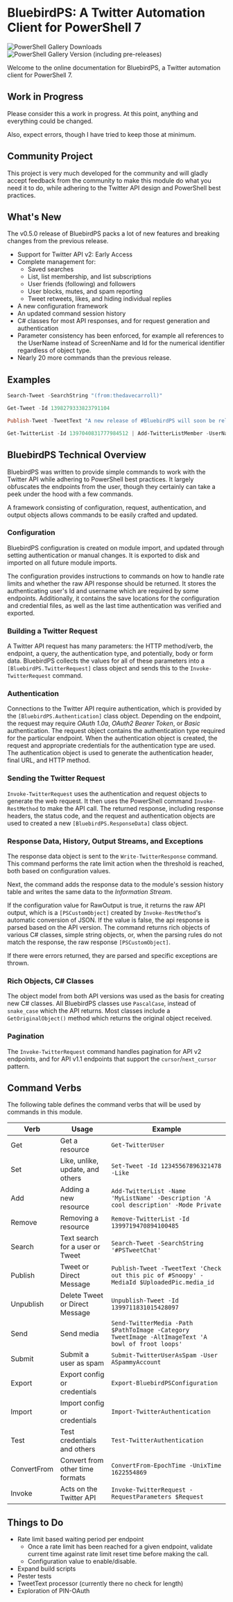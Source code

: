 # BluebirdPS: A Twitter Automation Client for PowerShell 7

![PowerShell Gallery Downloads](https://img.shields.io/powershellgallery/dt/bluebirdps?label=PowerShell%20Gallery%20Downloads&logo=PowerShell&style=for-the-badge)
![PowerShell Gallery Version (including pre-releases)](https://img.shields.io/powershellgallery/v/bluebirdps?color=blue&include_prereleases&label=PowerShell%20Gallery&logo=PowerShell&style=for-the-badge)

Welcome to the online documentation for BluebirdPS, a Twitter automation client for PowerShell 7.

## Work in Progress

Please consider this a work in progress.
At this point, anything and everything could be changed.

Also, expect errors, though I have tried to keep those at minimum.

## Community Project

This project is very much developed for the community and will gladly accept feedback from the
community to make this module do what you need it to do, while adhering to the Twitter API design and
PowerShell best practices.

## What's New

The v0.5.0 release of BluebirdPS packs a lot of new features and breaking changes from the previous release.

- Support for Twitter API v2: Early Access
- Complete management for:
  - Saved searches
  - List, list membership, and list subscriptions
  - User friends (following) and followers
  - User blocks, mutes, and spam reporting
  - Tweet retweets, likes, and hiding individual replies
- A new configuration framework
- An updated command session history
- C# classes for most API responses, and for request generation and authentication
- Parameter consistency has been enforced, for example all references to the UserName instead of ScreenName and Id for the numerical identifier regardless of object type.
- Nearly 20 more commands than the previous release.

## Examples

```PowerShell
Search-Tweet -SearchString "(from:thedavecarroll)"

Get-Tweet -Id 1398279333823791104

Publish-Tweet -TweetText "A new release of #BluebirdPS will soon be released. BluebirdPS is #PowerShell 7 Twitter automation client. Check it out! https://bit.ly/BluebirdPS"

Get-TwitterList -Id 1397040831777984512 | Add-TwitterListMember -UserName thedavecarroll,BluebirdPS
```

## BluebirdPS Technical Overview

BluebirdPS was written to provide simple commands to work with the Twitter API while adhering to PowerShell best practices.
It largely obfuscates the endpoints from the user, though they certainly can take a peek under the hood with a few commands.

A framework consisting of configuration, request, authentication, and output objects allows commands to be easily crafted and updated.

### Configuration

BluebirdPS configuration is created on module import, and updated through setting authentication or manual changes.
It is exported to disk and imported on all future module imports.

The configuration provides instructions to commands on how to handle rate limits and whether the raw API response should be returned.
It stores the authenticating user's Id and username which are required by some endpoints.
Additionally, it contains the save locations for the configuration and credential files, as well as the last time authentication was verified and exported.

### Building a Twitter Request

A Twitter API request has many parameters: the HTTP method/verb, the endpoint, a query, the authentication type, and potentially, body or form data.
BluebirdPS collects the values for all of these parameters into a `[BluebirdPS.TwitterRequest]` class object and sends this to the `Invoke-TwitterRequest` command.

### Authentication

Connections to the Twitter API require authentication, which is provided by the `[BluebirdPS.Authentication]` class object.
Depending on the endpoint, the request may require *OAuth 1.0a*, *OAuth2 Bearer Token*, or *Basic* authentication.
The request object contains the authentication type required for the particular endpoint.
When the authentication object is created, the request and appropriate credentials for the authentication type are used.
The authentication object is used to generate the authentication header, final URL, and HTTP method.

### Sending the Twitter Request

`Invoke-TwitterRequest` uses the authentication and request objects to generate the web request.
It then uses the PowerShell command `Invoke-RestMethod` to make the API call.
The returned response, including response headers, the status code, and the request and authentication objects are used to created a new `[BluebirdPS.ResponseData]` class object.

### Response Data, History, Output Streams, and Exceptions

The response data object is sent to the `Write-TwitterResponse` command.
This command performs the rate limit action when the threshold is reached, both based on configuration values.

Next, the command adds the response data to the module's session history table and writes the same data to the *Information Stream*.

If the configuration value for RawOutput is true, it returns the raw API output, which is a `[PSCustomObject]` created by `Invoke-RestMethod`'s automatic conversion of JSON.
If the value is false, the api response is parsed based on the API version.
The command returns rich objects of various C# classes, simple string objects, or, when the parsing rules do not match the response, the raw response `[PSCustomObject]`.

If there were errors returned, they are parsed and specific exceptions are thrown.

### Rich Objects, C# Classes

The object model from both API versions was used as the basis for creating new C# classes.
All BluebirdPS classes use `PascalCase`, instead of `snake_case` which the API returns.
Most classes include a `GetOriginalObject()` method which returns the original object received.

### Pagination

The `Invoke-TwitterRequest` command handles pagination for API v2 endpoints, and for API v1.1 endpoints that support the `cursor`/`next_cursor` pattern.

## Command Verbs

The following table defines the command verbs that will be used by commands in this module.

| Verb        | Usage                            | Example                                                                                           |
| ----------- | -------------------------------- | ------------------------------------------------------------------------------------------------- |
| Get         | Get a resource                   | `Get-TwitterUser`                                                                                 |
| Set         | Like, unlike, update, and others | `Set-Tweet -Id 12345567896321478 -Like`                                                           |
| Add         | Adding a new resource            | `Add-TwitterList -Name 'MyListName' -Description 'A cool description' -Mode Private`              |
| Remove      | Removing a resource              | `Remove-TwitterList -Id 1399719470894100485`                                                      |
| Search      | Text search for a user or Tweet  | `Search-Tweet -SearchString '#PSTweetChat'`                                                       |
| Publish     | Tweet or Direct Message          | `Publish-Tweet -TweetText 'Check out this pic of #Snoopy' -MediaId $UploadedPic.media_id`         |
| Unpublish   | Delete Tweet or Direct Message   | `Unpublish-Tweet -Id 1399711831015428097`                                                         |
| Send        | Send media                       | `Send-TwitterMedia -Path $PathToImage -Category TweetImage -AltImageText 'A bowl of froot loops'` |
| Submit      | Submit a user as spam            | `Submit-TwitterUserAsSpam -User ASpammyAccount`                                                   |
| Export      | Export config or credentials     | `Export-BluebirdPSConfiguration`                                                                  |
| Import      | Import config or credentials     | `Import-TwitterAuthentication`                                                                    |
| Test        | Test credentials and others      | `Test-TwitterAuthentication`                                                                      |
| ConvertFrom | Convert from other time formats  | `ConvertFrom-EpochTime -UnixTime 1622554869`                                                      |
| Invoke      | Acts on the Twitter API          | `Invoke-TwitterRequest -RequestParameters $Request`                                               |

## Things to Do

- Rate limit based waiting period per endpoint
  - Once a rate limit has been reached for a given endpoint, validate current time against rate limit reset time before making the call.
  - Configuration value to enable/disable.
- Expand build scripts
- Pester tests
- TweetText processor (currently there no check for length)
- Exploration of PIN-OAuth
